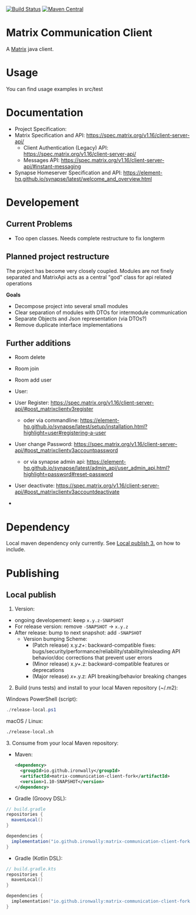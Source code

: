 [![Build Status](https://github.com/Cosium/matrix-communication-client/actions/workflows/ci.yml/badge.svg)](https://github.com/Cosium/matrix-communication-client/actions/workflows/ci.yml)
[![Maven Central](https://img.shields.io/maven-central/v/com.cosium.matrix_communication_client/matrix-communication-client.svg)](https://search.maven.org/#search%7Cgav%7C1%7Cg%3A%22com.cosium.matrix_communication_client%22%20AND%20a%3A%22matrix-communication-client%22)


# Matrix Communication Client

A [Matrix](https://matrix.org/) java client.

# Usage
You can find usage examples in src/test

# Documentation
- Project Specification:
- Matrix Specification and API: https://spec.matrix.org/v1.16/client-server-api/
  - Client Authentication (Legacy) API: https://spec.matrix.org/v1.16/client-server-api/
  - Messages API: https://spec.matrix.org/v1.16/client-server-api/#instant-messaging
- Synapse Homeserver Specification and API: https://element-hq.github.io/synapse/latest/welcome_and_overview.html

# Developement

## Current Problems
- Too open classes. Needs complete restructure to fix longterm

## Planned project restructure
The project has become very closely coupled. Modules are not finely separated and MatrixApi acts as a central "god" class for api related operations

**Goals**
- Decompose project into several small modules
- Clear separation of modules with DTOs for intermodule communication
- Separate Objects and Json representation (via DTOs?)
- Remove duplicate interface implementations

## Further additions
- Room delete
- Room join
- Room add user

- User:
- User Register: https://spec.matrix.org/v1.16/client-server-api/#post_matrixclientv3register
  - oder via commandline: https://element-hq.github.io/synapse/latest/setup/installation.html?highlight=user#registering-a-user
- User change Password: https://spec.matrix.org/v1.16/client-server-api/#post_matrixclientv3accountpassword
  - or via synapse admin api: https://element-hq.github.io/synapse/latest/admin_api/user_admin_api.html?highlight=password#reset-password
- User deactivate: https://spec.matrix.org/v1.16/client-server-api/#post_matrixclientv3accountdeactivate
-

# Dependency

Local maven dependency only currently.
See [Local publish 3.](#local-publish-3) on how to include.

# Publishing
## Local publish
1. Version:
- ongoing developement: keep `x.y.z-SNAPSHOT`
- For release version: remove `-SNAPSHOT` -> `x.y.z`
- After release: bump to next snapshot: add `-SNAPSHOT`
  - Version bumping Scheme:
    - (Patch release) x.y.*z+*: backward-compatible fixes: bugs/security/performance/reliability/stability/misleading API behavior/doc corrections that prevent user errors
    - (Minor release) x.*y+*.z: backward-compatible features or deprecations
    - (Major release) *x+*.y.z: API breaking/behavior breaking changes

2. Build (runs tests) and install to your local Maven repository (~/.m2):

  Windows PowerShell (script):
  ```powershell
  ./release-local.ps1
  ```
  macOS / Linux:
  ```bash
  ./release-local.sh
  ```

<a id="local-publish-3"></a>
3. Consume from your local Maven repository:
   - Maven:
     ```xml
     <dependency>
       <groupId>io.github.ironwally</groupId>
       <artifactId>matrix-communication-client-fork</artifactId>
       <version>1.10-SNAPSHOT</version>
     </dependency>
     ```

   - Gradle (Groovy DSL):

   ```groovy
   // build.gradle
   repositories {
     mavenLocal()
   }

   dependencies {
     implementation("io.github.ironwally:matrix-communication-client-fork:1.10-SNAPSHOT")
   }
   ```

   - Gradle (Kotlin DSL):

   ```kotlin
   // build.gradle.kts
   repositories {
     mavenLocal()
   }

   dependencies {
     implementation("io.github.ironwally:matrix-communication-client-fork:1.10-SNAPSHOT")
   }
   ```


